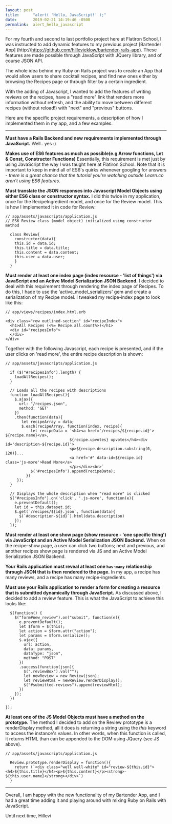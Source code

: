 ```yaml
---
layout: post
title:      "alert( 'Hello, JavaScript!' );"
date:       2019-02-21 14:19:46 -0500
permalink:  alert_hello_javascript
---
```


For my fourth and second to last portfolio project here at Flatiron School, I was instructed to add dynamic features to my previous project [Bartender App] (http://https://github.com/hillevieklow/bartender-rails-app). These features are made possible through JavaScript with JQuery library, and of course JSON API. 

The whole idea behind my Ruby on Rails project was to create an App that would allow users to share cocktail recipes, and find new ones either by browsing the Recipes page or through filter by a certain ingredient. 

With the adding of Javascript, I wanted to add the features of writing reviews on the recipes, have a "read more" link that renders more information without refresh, and the ability to move between different recipes (without reload!) with "next" and "previous" buttons.

Here are the specific project requirements, a description of how I implemented them in my app, and a few examples.

--------------------------------------

**Must have a Rails Backend and new requirements implemented through JavaScript.**
Well.. yes :) 

**Makes use of ES6 features as much as possible(e.g Arrow functions, Let & Const, Constructor Functions)**
Essentially, this requirement is met just by using JavaScript the way I was taught here at Flatiron School. Note that it is important to keep in mind all of ES6's quirks whenever googling for answers - *there is a great chance that the tutorial you're watching outside Learn.co aren't using ES6 features.*

**Must translate the JSON responses into Javascript Model Objects using either ES6 class or constructor syntax.**
I did this twice in my application, once for the RecipeIngredient model, and once for the Review model. This is how I implemented it in code for Review: 
```
// app/assets/javascripts/application.js
// ES6 Review class (model object) initialized using constructor method

  class Review{
    constructor(data){
    this.id = data.id;
    this.title = data.title;
    this.content = data.content;
    this.user = data.user;
    }
  }
```

**Must render at least one index page (index resource - 'list of things') via JavaScript and an Active Model Serialization JSON Backend.**
I decided to deal with this requirement through rendering the index page of Recipes. To do this, I hade to use the 'active_model_serializers' gem and create a serialization of my Recipe model. I tweaked my recipe-index page to look like this: 

```
// app/views/recipes/index.html.erb

<div class="row outlined-section" id="recipeIndex">
  <h1>All Recipes (<%= Recipe.all.count%>)</h1>
  <div id="recipesInfo">
  </div>
</div>
```

Together with the following Javascript, each recipe is presented, and if the user clicks on 'read more', the entire recipe description is shown: 

```
// app/assets/javascripts/application.js

  if ($("#recipesInfo").length) {
    loadAllRecipes();
  }

  // Loads all the recipes with descriptions
  function loadAllRecipes(){
    $.ajax({
      url: "/recipes.json",
      method: 'GET'
    })
    .then(function(data){
       let recipeArray = data;
       $.each(recipeArray, function(index, recipe){
           let recipeData = `<h4><a href='/recipes/${recipe.id}'> ${recipe.name}</a>,
                            ${recipe.upvotes} upvotes</h4><div id='description-${recipe.id}'>
                            <p>${recipe.description.substring(0, 120)}...
                            <a href='#' data-id=${recipe.id} class='js-more'>Read More</a>
                            </p></div><br>`
           $('#recipesInfo').append(recipeData);
         })
     });
  }

  // Displays the whole description when "read more" is clicked
  $("#recipesInfo").on('click', '.js-more', function(e){
    e.preventDefault();
    let id = this.dataset.id;
    $.get(`/recipes/${id}.json`, function(data){
      $(`#description-${id}`).html(data.description)
    });
  });
```

**Must render at least one show page (show resource - 'one specific thing') via JavaScript and an Active Model Serialization JSON Backend.**
When on the recipe-show page, a user can click two buttons; next and previous, and another recipes show page is rendered via JS and an Active Model Serialization JSON Backend. 

**Your Rails application must reveal at least one `has-many` relationship through JSON that is then rendered to the page.**
In my app, a recipe has many reviews, and a recipe has many recipe-ingredients.

**Must use your Rails application to render a form for creating a resource that is submitted dynamically through JavaScript.**
As discussed above, I decided to add a review feature.  This is what the JavaScript to achieve this looks like:

```
  $(function() {
    $("form#new_review").on("submit", function(e){
      e.preventDefault();
      let $form = $(this);
      let action = $form.attr("action");
      let params = $form.serialize();
      $.ajax({
        url: action,
        data: params,
        dataType: "json",
        method: "POST"
      })
      .success(function(json){
        $(".reviewBox").val("");
        let newReview = new Review(json);
        let reviewHtml = newReview.renderDisplay();
        $("#submitted-reviews").append(reviewHtml);
      })
    });
  })

});
```

**At least one of the JS Model Objects must have a method on the prototype.**
The method I decided to add on the Review prototype is a renderDisplay method, all it does is returning a string using the *this* keyword to access the instance's values. In other words, when this function is called, it returns HTML than can be appended to the DOM using JQuery (see JS above). 

```
// app/assets/javascripts/application.js

  Review.prototype.renderDisplay = function(){
    return (`<div class="well well-white" id="review-${this.id}"><h4>${this.title}</h4><p>${this.content}</p><strong>- ${this.user.name}</strong></div>`)
  }
```

--------------------------------------

Overall, I am happy with the new functionality of my Bartender App, and I had a great time adding it and playing around with mixing Ruby on Rails with JavaScript.

Until next time,
Hillevi 



